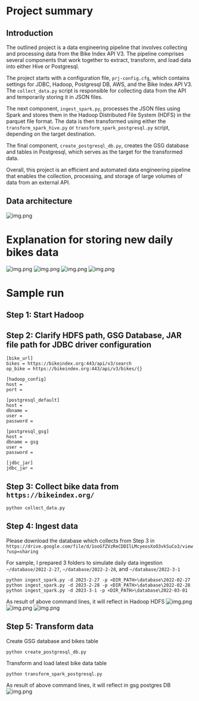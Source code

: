 # Project summary
## Introduction
The outlined project is a data engineering pipeline that involves collecting and processing data from the Bike Index API V3. The pipeline comprises several components that work together to extract, transform, and load data into either Hive or Postgresql.

The project starts with a configuration file, `prj-config.cfg`, which contains settings for JDBC, Hadoop, Postgresql DB, AWS, and the Bike Index API V3. The `collect_data.py` script is responsible for collecting data from the API and temporarily storing it in JSON files.

The next component, `ingest_spark.py`, processes the JSON files using Spark and stores them in the Hadoop Distributed File System (HDFS) in the parquet file format. The data is then transformed using either the `transform_spark_hive.py` or `transform_spark_postgresql.py` script, depending on the target destination.

The final component, `create_postgresql_db.py`, creates the GSG database and tables in Postgresql, which serves as the target for the transformed data.

Overall, this project is an efficient and automated data engineering pipeline that enables the collection, processing, and storage of large volumes of data from an external API.


## Data architecture
![img.png](data_achitecture.png)

# Explanation for storing new daily bikes data
![img.png](table_transform_1.png)
![img.png](table_transform_2.png)
![img.png](table_transform_3.png)
![img.png](table_transform_4.png)

# Sample run
## Step 1: Start Hadoop

## Step 2: Clarify HDFS path, GSG Database, JAR file path for JDBC driver configuration
```buildoutcfg
[bike_url]
bikes = https://bikeindex.org:443/api/v3/search
op_bike = https://bikeindex.org:443/api/v3/bikes/{}

[hadoop_config]
host = 
port = 

[postgresql_default]
host = 
dbname = 
user = 
password = 

[postgresql_gsg]
host = 
dbname = gsg
user = 
password = 

[jdbc_jar]
jdbc_jar = 
```

## Step 3: Collect bike data from `https://bikeindex.org/`
```commandline
python collect_data.py
```

## Step 4: Ingest data
Please download the database which collects from Step 3 in 
`https://drive.google.com/file/d/1ooGfZVzReCDDIlLMcyeosXoO3vkSuCo3/view?usp=sharing`

For sample, I prepared 3 folders to simulate daily data ingestion `~/database/2022-2-27`, `~/database/2022-2-28`, and
`~/database/2022-3-1`

```commandline
python ingest_spark.py -d 2023-2-27 -p <DIR_PATH>\database\2022-02-27
python ingest_spark.py -d 2023-2-28 -p <DIR_PATH>\database\2022-02-28
python ingest_spark.py -d 2023-3-1 -p <DIR_PATH>\database\2022-03-01
```
As result of above command lines, it will reflect in Hadoop HDFS 
![img.png](hadoop_hdfs_1.png)
![img.png](hadoop_hdfs_2.png)
![img.png](hadoop_hdfs_3.png)

## Step 5: Transform data
Create GSG database and bikes table
```commandline
python create_postgresql_db.py
```

Transform and load latest bike data table
```commandline
python transform_spark_postgresql.py
```
As result of above command lines, it will reflect in gsg postgres DB
![img.png](postgres_db.png)
